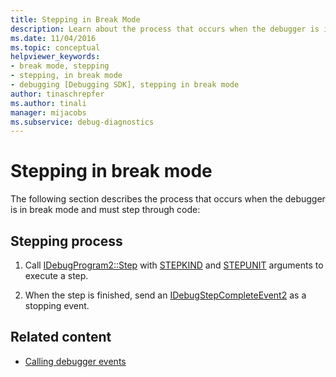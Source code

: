 ```yaml
---
title: Stepping in Break Mode
description: Learn about the process that occurs when the debugger is in break mode. The debugger must then step through code.
ms.date: 11/04/2016
ms.topic: conceptual
helpviewer_keywords:
- break mode, stepping
- stepping, in break mode
- debugging [Debugging SDK], stepping in break mode
author: tinaschrepfer
ms.author: tinali
manager: mijacobs
ms.subservice: debug-diagnostics
---
```

# Stepping in break mode

The following section describes the process that occurs when the debugger is in break mode and must step through code:

## Stepping process

1. Call [IDebugProgram2::Step](../../extensibility/debugger/reference/idebugprogram2-step.md) with [STEPKIND](../../extensibility/debugger/reference/stepkind.md) and [STEPUNIT](../../extensibility/debugger/reference/stepunit.md) arguments to execute a step.

2. When the step is finished, send an [IDebugStepCompleteEvent2](../../extensibility/debugger/reference/idebugstepcompleteevent2.md) as a stopping event.

## Related content
- [Calling debugger events](../../extensibility/debugger/calling-debugger-events.md)
